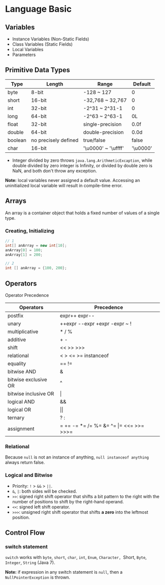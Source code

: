 # Language Basic

## Variables
* Instance Variables (Non-Static Fields)
* Class Variables (Static Fields)
* Local Variables
* Parameters


## Primitive Data Types
| Type | Length | Range | Default |  
|------|--------|-------|---------|   
| byte | 8-bit | -128 ~ 127 | 0 |  
| short | 16-bit | -32,768 ~ 32,767 | 0 |  
| int | 32-bit | -2^31 ~ 2^31-1 | 0 |  
| long | 64-bit | -2^63 ~ 2^63-1 | 0L |  
| float | 32-bit | single-precision | 0.0f |  
| double | 64-bit | double-precision | 0.0d |  
| boolean | no precisely defined | true/false | false |  
| char | 16-bit | '\u0000' ~ '\uffff' | '\u0000' |  

* Integer divided by zero throws `java.lang.ArithmeticExcaption`, while double divided by zero integer is Infinity, or divided by double zero is NaN, and both don't throw any exception.

**Note:** local variables never assigned a default value. Accessing an uninitialized local variable will result in compile-time error.


## Arrays
An array is a container object that holds a fixed number of values of a single type.

### Creating, Initializing
```java
// 1
int[] anArray = new int[10];
anArray[0] = 100;
anArray[1] = 200;

// 2
int [] anArray = {100, 200};
```


## Operators
Operator Precedence

| Operators | Precedence |
| --------- | ---------- |
| postfix | expr++ expr-- |
| unary | ++expr --expr +expr -expr ~ !
| multiplicative | * / % |
| additive | + - |
| shift | << >> >>> |
| relational | < > <= >= instanceof |
| equality | == != |
| bitwise AND | & |
| bitwise exclusive OR | ^ |
| bitwise inclusive OR | &#124; |
| logical AND | && |
| logical OR | &#124;&#124; |
| ternary | ? : |
| assignment | = += -= *= /= %= &= ^= &#124;= <<= >>= >>>= |

### Relational
Because `null` is not an instance of anything, `null instanceof anything` always return false.

### Logical and Bitwise
* Priority: `!` > `&&` > `||`.
* `&`, `|`: both sides will be checked.
* `>>`: signed right shift operator that shifts a bit pattern to the right with the number of positions to shift by the right-hand operand.
* `<<`: signed left shift operator.
* `>>>`: unsigned right shift operator that shifts **a zero** into the leftmost position.


## Control Flow
### switch statement
`switch` works with `byte`, `short`, `char`, `int`, `Enum`, `Character, `Short, `Byte`, `Integer`, `String` (Java 7).

**Note:** if expression in any switch statement is `null`, then a `NullPointerException` is thrown.